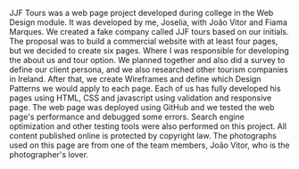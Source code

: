 JJF Tours was a web page project developed during college in the Web Design module. It was developed by me, Joselia, with João Vitor and Fiama Marques.
We created a fake company called JJF tours based on our initials. 
The proposal was to build a commercial website with at least four pages, but we decided to create six pages.
Where I was responsible for developing the about us and tour option. 
We planned together and also did a survey to define our client persona, and we also researched other tourism companies in Ireland.
After that, we create Wireframes and define which Design Patterns we would apply to each page.
Each of us has fully developed his pages using HTML, CSS and javascript using validation and responsive page. 
The web page was deployed using GitHub and we tested the web page's performance and debugged some errors.
Search engine optimization and other testing tools were also performed on this project. All content published online is protected by copyright law. 
The photographs used on this page are from one of the team members, João Vitor, who is the photographer's lover.

